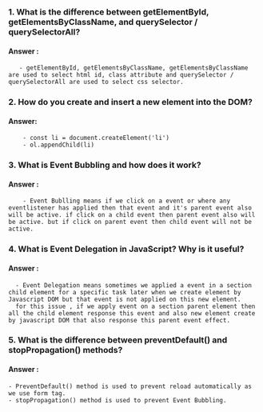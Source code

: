 ### 1. What is the difference between getElementById, getElementsByClassName, and querySelector / querySelectorAll?
 #### Answer :
       - getElementById, getElementsByClassName, getElementsByClassName are used to select html id, class attribute and querySelector / querySelectorAll are used to select css selector.

### 2. How do you create and insert a new element into the DOM?
#### Answer:
        - const li = document.createElement('li')
        - ol.appendChild(li)

### 3. What is Event Bubbling and how does it work?
#### Answer :
        - Event Bublling means if we click on a event or where any eventlistener has applied then that event and it's parent event also will be active. if click on a child event then parent event also will be active. but if click on parent event then child event will not be active.

### 4. What is Event Delegation in JavaScript? Why is it useful?
#### Answer :
      - Event Delegation means sometimes we applied a event in a section child element for a specific task later when we create element by Javascript DOM but that event is not applied on this new element. 
      for this issue , if we apply event on a section parent element then all the child element response this event and also new element create by javascript DOM that also response this parent event effect.

### 5. What is the difference between preventDefault() and stopPropagation() methods?
#### Answer :
    - PreventDefault() method is used to prevent reload automatically as we use form tag. 
    - stopPropagation() method is used to prevent Event Bubbling.
